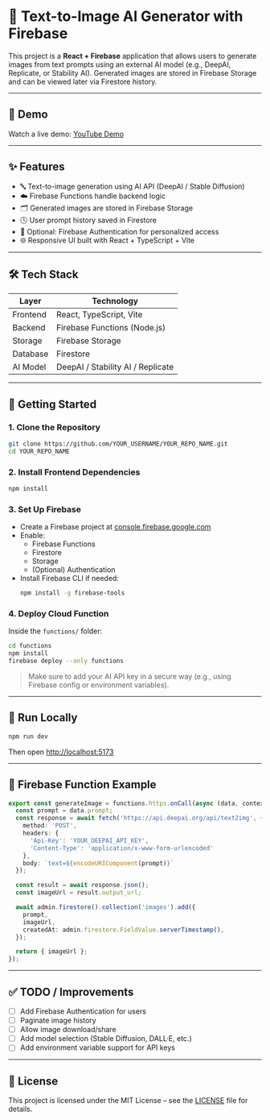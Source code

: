 
# 🧠 Text-to-Image AI Generator with Firebase

This project is a **React + Firebase** application that allows users to generate images from text prompts using an external AI model (e.g., DeepAI, Replicate, or Stability AI). Generated images are stored in Firebase Storage and can be viewed later via Firestore history.

---

## 📸 Demo

Watch a live demo: [YouTube Demo](https://youtu.be/6g4HcdH5mWQ)

---

## ✨ Features

- 🔤 Text-to-image generation using AI API (DeepAI / Stable Diffusion)
- ☁️ Firebase Functions handle backend logic
- 🗂 Generated images are stored in Firebase Storage
- 🕓 User prompt history saved in Firestore
- 🔐 Optional: Firebase Authentication for personalized access
- 🌐 Responsive UI built with React + TypeScript + Vite

---

## 🛠 Tech Stack

| Layer     | Technology                 |
|-----------|----------------------------|
| Frontend  | React, TypeScript, Vite    |
| Backend   | Firebase Functions (Node.js) |
| Storage   | Firebase Storage           |
| Database  | Firestore                  |
| AI Model  | DeepAI / Stability AI / Replicate |

---

## 🚀 Getting Started

### 1. Clone the Repository

```bash
git clone https://github.com/YOUR_USERNAME/YOUR_REPO_NAME.git
cd YOUR_REPO_NAME
```

### 2. Install Frontend Dependencies

```bash
npm install
```

### 3. Set Up Firebase

- Create a Firebase project at [console.firebase.google.com](https://console.firebase.google.com)
- Enable:
  - Firebase Functions
  - Firestore
  - Storage
  - (Optional) Authentication
- Install Firebase CLI if needed:
  ```bash
  npm install -g firebase-tools
  ```

### 4. Deploy Cloud Function

Inside the `functions/` folder:

```bash
cd functions
npm install
firebase deploy --only functions
```

> Make sure to add your AI API key in a secure way (e.g., using Firebase config or environment variables).

---

## 🧪 Run Locally

```bash
npm run dev
```

Then open [http://localhost:5173](http://localhost:5173)

---

## 🔐 Firebase Function Example

```ts
export const generateImage = functions.https.onCall(async (data, context) => {
  const prompt = data.prompt;
  const response = await fetch('https://api.deepai.org/api/text2img', {
    method: 'POST',
    headers: {
      'Api-Key': 'YOUR_DEEPAI_API_KEY',
      'Content-Type': 'application/x-www-form-urlencoded'
    },
    body: `text=${encodeURIComponent(prompt)}`
  });

  const result = await response.json();
  const imageUrl = result.output_url;

  await admin.firestore().collection('images').add({
    prompt,
    imageUrl,
    createdAt: admin.firestore.FieldValue.serverTimestamp(),
  });

  return { imageUrl };
});
```

---

## ✅ TODO / Improvements

- [ ] Add Firebase Authentication for users
- [ ] Paginate image history
- [ ] Allow image download/share
- [ ] Add model selection (Stable Diffusion, DALL·E, etc.)
- [ ] Add environment variable support for API keys

---

## 📄 License

This project is licensed under the MIT License – see the [LICENSE](./LICENSE) file for details.
